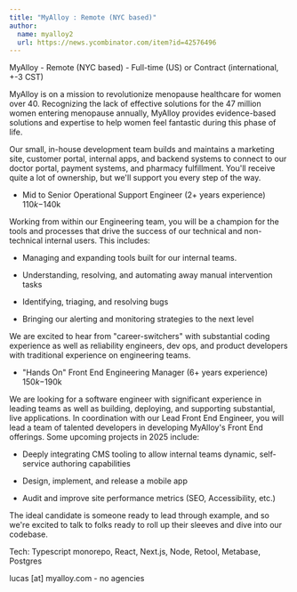 ```yaml
---
title: "MyAlloy : Remote (NYC based)"
author:
  name: myalloy2
  url: https://news.ycombinator.com/item?id=42576496
---
```

MyAlloy - Remote (NYC based) - Full-time (US) or Contract (international, +-3 CST)

MyAlloy is on a mission to revolutionize menopause healthcare for women over 40. Recognizing the lack of effective solutions for the 47 million women entering menopause annually, MyAlloy provides evidence-based solutions and expertise to help women feel fantastic during this phase of life.

Our small, in-house development team builds and maintains a marketing site, customer portal, internal apps, and backend systems to connect to our doctor portal, payment systems, and pharmacy fulfillment. You&#x27;ll receive quite a lot of ownership, but we&#x27;ll support you every step of the way.

* Mid to Senior Operational Support Engineer (2+ years experience) $110k-$140k

Working from within our Engineering team, you will be a champion for the tools and processes that drive the success of our technical and non-technical internal users. This includes:

- Managing and expanding tools built for our internal teams.

- Understanding, resolving, and automating away manual intervention tasks

- Identifying, triaging, and resolving bugs

- Bringing our alerting and monitoring strategies to the next level

We are excited to hear from &quot;career-switchers&quot; with substantial coding experience as well as reliability engineers, dev ops, and product developers with traditional experience on engineering teams.

* &quot;Hands On&quot; Front End Engineering Manager (6+ years experience) $150k-$190k

We are looking for a software engineer with significant experience in leading teams as well as building, deploying, and supporting substantial, live applications. In coordination with our Lead Front End Engineer, you will lead a team of talented developers in developing MyAlloy&#x27;s Front End offerings. Some upcoming projects in 2025 include:

- Deeply integrating CMS tooling to allow internal teams dynamic, self-service authoring capabilities

- Design, implement, and release a mobile app

- Audit and improve site performance metrics (SEO, Accessibility, etc.)

The ideal candidate is someone ready to lead through example, and so we&#x27;re excited to talk to folks ready to roll up their sleeves and dive into our codebase.

Tech: Typescript monorepo, React, Next.js, Node, Retool, Metabase, Postgres

lucas [at] myalloy.com - no agencies
<JobApplication />
